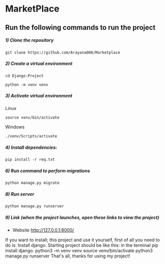 # MarketPlace

## Run the following commands to run the project


##### 1) Clone the repository

    git clone https://github.com/Arayana006/Marketplace

##### 2) Create a virtual environment

    cd Django-Project
    
    python -m venv venv

##### 3) Activate virtual environment

Linux

    source venv/bin/activate

Windows

    ./venv/Scripts/activate

##### 4) Install dependencies:

    pip install -r req.txt

##### 6) Run command to perform migrations

    python manage.py migrate

##### 8) Run server

    python manage.py runserver

##### 9) Link (when the project launches, open these links to view the project)

- Website http://127.0.0.1:8000/


If you want to install; this project and use it yourself, first of all you need to do is:
Install django.
Starting project should be like this:
in the terminal pip install django.
python3 -m venv venv
source venv/bin/activate
python3 manage.py runserver
That's all, thanks for using my project!
